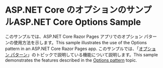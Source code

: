 # <a name="aspnet-core-options-sample"></a><span data-ttu-id="c80ca-101">ASP.NET Core のオプションのサンプル</span><span class="sxs-lookup"><span data-stu-id="c80ca-101">ASP.NET Core Options Sample</span></span>

<span data-ttu-id="c80ca-102">このサンプルでは、ASP.NET Core Razor Pages アプリでのオプション パターンの使用方法を示します。</span><span class="sxs-lookup"><span data-stu-id="c80ca-102">This sample illustrates the use of the Options pattern in an ASP.NET Core Razor Pages app.</span></span> <span data-ttu-id="c80ca-103">このサンプルでは、「[オプション パターン](https://docs.microsoft.com/aspnet/core/fundamentals/configuration/options)」のトピックで説明している機能について説明します。</span><span class="sxs-lookup"><span data-stu-id="c80ca-103">This sample demonstrates the features described in the [Options pattern](https://docs.microsoft.com/aspnet/core/fundamentals/configuration/options) topic.</span></span>
